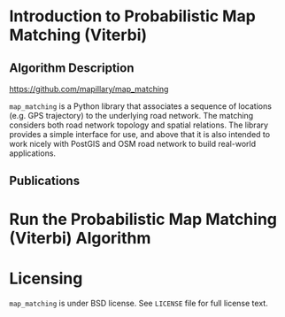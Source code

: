 # Introduction to Probabilistic Map Matching (Viterbi)

## Algorithm Description
https://github.com/mapillary/map_matching

`map_matching` is a Python library that associates a sequence of
locations (e.g. GPS trajectory) to the underlying road network. The
matching considers both road network topology and spatial
relations. The library provides a simple interface for use, and above
that it is also intended to work nicely with PostGIS and OSM road
network to build real-world applications.

## Publications

# Run the Probabilistic Map Matching (Viterbi) Algorithm 

# Licensing
`map_matching` is under BSD license. See `LICENSE` file for full
license text.

